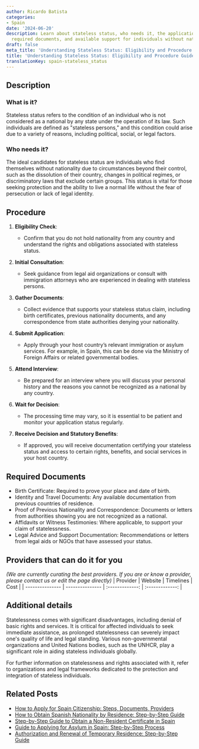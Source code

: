 ```yaml
---
author: Ricardo Batista
categories:
- Spain
date: '2024-06-20'
description: Learn about stateless status, who needs it, the application process,
  required documents, and available support for individuals without nationality.
draft: false
meta_title: 'Understanding Stateless Status: Eligibility and Procedure Guide'
title: 'Understanding Stateless Status: Eligibility and Procedure Guide'
translationKey: spain-stateless_status
---
```


## Description
### What is it?
Stateless status refers to the condition of an individual who is not considered as a national by any state under the operation of its law. Such individuals are defined as "stateless persons," and this condition could arise due to a variety of reasons, including political, social, or legal factors.

### Who needs it?
The ideal candidates for stateless status are individuals who find themselves without nationality due to circumstances beyond their control, such as the dissolution of their country, changes in political regimes, or discriminatory laws that exclude certain groups. This status is vital for those seeking protection and the ability to live a normal life without the fear of persecution or lack of legal identity.

## Procedure
1. **Eligibility Check**:
   - Confirm that you do not hold nationality from any country and understand the rights and obligations associated with stateless status.

2. **Initial Consultation**:
   - Seek guidance from legal aid organizations or consult with immigration attorneys who are experienced in dealing with stateless persons.

3. **Gather Documents**:
   - Collect evidence that supports your stateless status claim, including birth certificates, previous nationality documents, and any correspondence from state authorities denying your nationality.

4. **Submit Application**:
   - Apply through your host country’s relevant immigration or asylum services. For example, in Spain, this can be done via the Ministry of Foreign Affairs or related governmental bodies.

5. **Attend Interview**:
   - Be prepared for an interview where you will discuss your personal history and the reasons you cannot be recognized as a national by any country.

6. **Wait for Decision**:
   - The processing time may vary, so it is essential to be patient and monitor your application status regularly.

7. **Receive Decision and Statutory Benefits**:
   - If approved, you will receive documentation certifying your stateless status and access to certain rights, benefits, and social services in your host country.

## Required Documents
* Birth Certificate: Required to prove your place and date of birth.
* Identity and Travel Documents: Any available documentation from previous countries of residence.
* Proof of Previous Nationality and Correspondence: Documents or letters from authorities showing you are not recognized as a national.
* Affidavits or Witness Testimonies: Where applicable, to support your claim of statelessness.
* Legal Advice and Support Documentation: Recommendations or letters from legal aids or NGOs that have assessed your status.

## Providers that can do it for you
_(We are currently curating the best providers. If you are or know a provider, please contact us or edit the page directly)_
| Provider        |     Website     |     Timelines    |       Cost      |
| --------------- | --------------- |  :-------------: | :-------------: |

## Additional details
Statelessness comes with significant disadvantages, including denial of basic rights and services. It is critical for affected individuals to seek immediate assistance, as prolonged statelessness can severely impact one's quality of life and legal standing. Various non-governmental organizations and United Nations bodies, such as the UNHCR, play a significant role in aiding stateless individuals globally.

For further information on statelessness and rights associated with it, refer to organizations and legal frameworks dedicated to the protection and integration of stateless individuals.


## Related Posts

- [How to Apply for Spain Citizenship: Steps, Documents, Providers](https://tramitit.com/guides/spain/citizenship_application/)
- [How to Obtain Spanish Nationality by Residence: Step-by-Step Guide](https://tramitit.com/guides/spain/spanish_nationality_by_residence/)
- [Step-by-Step Guide to Obtain a Non-Resident Certificate in Spain](https://tramitit.com/guides/spain/non-resident_certificate/)
- [Guide to Applying for Asylum in Spain: Step-by-Step Process](https://tramitit.com/guides/spain/asylum_application/)
- [Authorization and Renewal of Temporary Residence: Step-by-Step Guide](https://tramitit.com/guides/spain/authorization_and_renewal_of_temporary_residence_for_exceptional_circumstances/)
